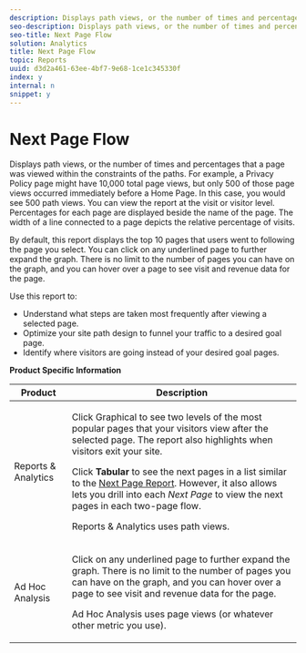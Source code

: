 ```yaml
---
description: Displays path views, or the number of times and percentages that a page was viewed within the constraints of the paths. For example, a Privacy Policy page might have 10,000 total page views, but only 500 of those page views occurred immediately before a Home Page. In this case, you would see 500 path views. You can view the report at the visit or visitor level. Percentages for each page are displayed beside the name of the page. The width of a line connected to a page depicts the relative percentage of visits.
seo-description: Displays path views, or the number of times and percentages that a page was viewed within the constraints of the paths. For example, a Privacy Policy page might have 10,000 total page views, but only 500 of those page views occurred immediately before a Home Page. In this case, you would see 500 path views. You can view the report at the visit or visitor level. Percentages for each page are displayed beside the name of the page. The width of a line connected to a page depicts the relative percentage of visits.
seo-title: Next Page Flow
solution: Analytics
title: Next Page Flow
topic: Reports
uuid: d3d2a461-63ee-4bf7-9e68-1ce1c345330f
index: y
internal: n
snippet: y
---
```


# Next Page Flow

Displays path views, or the number of times and percentages that a page was viewed within the constraints of the paths. For example, a Privacy Policy page might have 10,000 total page views, but only 500 of those page views occurred immediately before a Home Page. In this case, you would see 500 path views. You can view the report at the visit or visitor level. Percentages for each page are displayed beside the name of the page. The width of a line connected to a page depicts the relative percentage of visits.

By default, this report displays the top 10 pages that users went to following the page you select. You can click on any underlined page to further expand the graph. There is no limit to the number of pages you can have on the graph, and you can hover over a page to see visit and revenue data for the page.

Use this report to:

* Understand what steps are taken most frequently after viewing a selected page. 
* Optimize your site path design to funnel your traffic to a desired goal page. 
* Identify where visitors are going instead of your desired goal pages.

**Product Specific Information** 

<table id="table_A68A0DC384A74DC4895C8B01F760E175"> 
 <thead> 
  <tr> 
   <th colname="col1" class="entry"> Product </th> 
   <th colname="col2" class="entry"> Description </th> 
  </tr> 
 </thead>
 <tbody> 
  <tr> 
   <td colname="col1"> Reports &amp; Analytics </td> 
   <td colname="col2"> <p> Click <span class="uicontrol"> Graphical</span> to see two levels of the most popular pages that your visitors view after the selected page. The report also highlights when visitors exit your site. </p> <p>Click <b>Tabular</b> to see the next pages in a list similar to the <a href="../../../components/c-variables/dimensionslist/reports-next-page.md#concept_E3D0FEC81E1F4987B39CC467F19FFCFF" format="dita" scope="local"> Next Page Report</a>. However, it also allows lets you drill into each <i>Next Page</i> to view the next pages in each two-page flow. </p> <p>Reports &amp; Analytics uses path views. </p> </td> 
  </tr> 
  <tr> 
   <td colname="col1"> Ad Hoc Analysis </td> 
   <td colname="col2"> <p>Click on any underlined page to further expand the graph. There is no limit to the number of pages you can have on the graph, and you can hover over a page to see visit and revenue data for the page. </p> <p>Ad Hoc Analysis uses page views (or whatever other metric you use). </p> </td> 
  </tr> 
 </tbody> 
</table>

